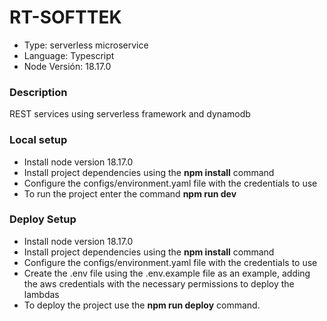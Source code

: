 # RT-SOFTTEK

* Type: serverless microservice
* Language: Typescript
* Node Versión: 18.17.0

### Description
REST services using serverless framework and dynamodb

### Local setup
* Install node version 18.17.0
* Install project dependencies using the **npm install** command
* Configure the configs/environment.yaml file with the credentials to use
* To run the project enter the command **npm run dev**

### Deploy Setup
* Install node version 18.17.0
* Install project dependencies using the **npm install** command
* Configure the configs/environment.yaml file with the credentials to use
* Create the .env file using the .env.example file as an example, adding the aws credentials with the necessary permissions to deploy the lambdas
* To deploy the project use the **npm run deploy** command.

